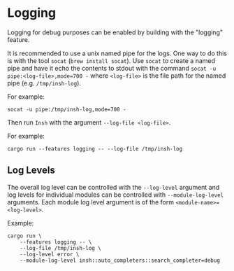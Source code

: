# Logging

Logging for debug purposes can be enabled by building with the "logging" feature.

It is recommended to use a unix named pipe for the logs. One way to do this is with the tool
`socat` (`brew install socat`). Use `socat` to create a named pipe and have it echo the contents to
stdout with the command `socat -u pipe:<log-file>,mode=700 -` where `<log-file>` is the file path
for the named pipe (e.g. `/tmp/insh-log`). 

For example:
```
socat -u pipe:/tmp/insh-log,mode=700 -
```

Then run `Insh` with the argument `--log-file <log-file>`.

For example:
```
cargo run --features logging -- --log-file /tmp/insh-log
```

## Log Levels

The overall log level can be controlled with the `--log-level` argument and log levels for
individual modules can be controlled with `--module-log-level` arguments. Each module log
level argument is of the form `<module-name>=<log-level>`.

Example:
```
cargo run \
    --features logging -- \
    --log-file /tmp/insh-log \
    --log-level error \
    --module-log-level insh::auto_completers::search_completer=debug
```
